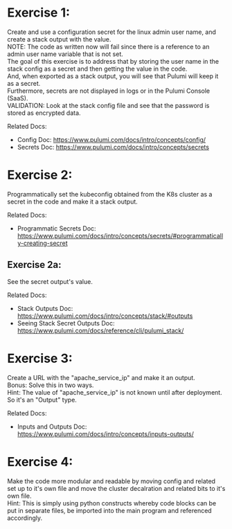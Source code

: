 # Exercise 1: 
Create and use a configuration secret for the linux admin user name, and create a stack output with the value.   
NOTE: The code as written now will fail since there is a reference to an admin user name variable that is not set.   
The goal of this exercise is to address that by storing the user name in the stack config as a secret and then getting the value in the code.   
And, when exported as a stack output, you will see that Pulumi will keep it as a secret.  
Furthermore, secrets are not displayed in logs or in the Pulumi Console (SaaS).  
VALIDATION: Look at the stack config file and see that the password is stored as encrypted data.  

Related Docs:
- Config Doc: https://www.pulumi.com/docs/intro/concepts/config/ 
- Secrets Doc: https://www.pulumi.com/docs/intro/concepts/secrets

# Exercise 2: 
Programmatically set the kubeconfig obtained from the K8s cluster as a secret in the code and make it a stack output.  

Related Docs:
- Programmatic Secrets Doc: https://www.pulumi.com/docs/intro/concepts/secrets/#programmatically-creating-secret
## Exercise 2a: 
See the secret output's value. 

Related Docs:
- Stack Outputs Doc: https://www.pulumi.com/docs/intro/concepts/stack/#outputs
- Seeing Stack Secret Outputs Doc: https://www.pulumi.com/docs/reference/cli/pulumi_stack/

# Exercise 3: 
Create a URL with the "apache_service_ip" and make it an output.  
Bonus: Solve this in two ways.  
Hint: The value of "apache_service_ip" is not known until after deployment. So it's an "Output<T>" type.  

Related Docs:
- Inputs and Outputs Doc: https://www.pulumi.com/docs/intro/concepts/inputs-outputs/

# Exercise 4: 
Make the code more modular and readable by moving config and related set up to it's own file and move the cluster decalration and related bits to it's own file.  
Hint: This is simply using python constructs whereby code blocks can be put in separate files, be imported into the main program and referenced accordingly.  